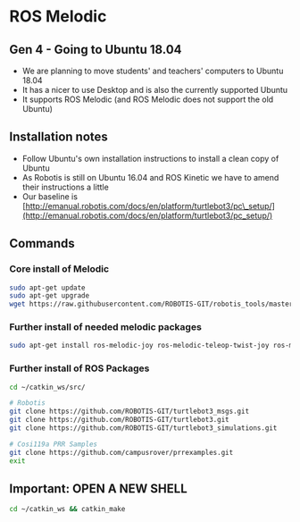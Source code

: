 # ROS Melodic

## Gen 4 - Going to Ubuntu 18.04

* We are planning to move students' and teachers' computers to Ubuntu 18.04
* It has a nicer to use Desktop and is also the currently supported Ubuntu
* It supports ROS Melodic \(and ROS Melodic does not support the old Ubuntu\)

## Installation notes

* Follow Ubuntu's own installation instructions to install a clean copy of Ubuntu
* As Robotis is still on Ubuntu 16.04 and ROS Kinetic we have to amend their instructions a little
* Our baseline is [http://emanual.robotis.com/docs/en/platform/turtlebot3/pc\_setup/](http://emanual.robotis.com/docs/en/platform/turtlebot3/pc_setup/)

## Commands

### Core install of Melodic

```sh
sudo apt-get update
sudo apt-get upgrade
wget https://raw.githubusercontent.com/ROBOTIS-GIT/robotis_tools/master/install_ros_melodic.sh && chmod 755 ./install_ros_melodic.sh && bash ./install_ros_melodic.sh
```

### Further install of needed melodic packages

``` sh
sudo apt-get install ros-melodic-joy ros-melodic-teleop-twist-joy ros-melodic-teleop-twist-keyboard ros-melodic-laser-proc ros-melodic-rgbd-launch ros-melodic-depthimage-to-laserscan ros-melodic-rosserial-arduino ros-melodic-rosserial-python ros-melodic-rosserial-server ros-melodic-rosserial-client ros-melodic-rosserial-msgs ros-melodic-amcl ros-melodic-map-server ros-melodic-move-base ros-melodic-urdf ros-melodic-xacro ros-melodic-compressed-image-transport ros-melodic-rqt-image-view ros-melodic-gmapping ros-melodic-navigation ros-melodic-interactive-markers ros-melodic-turtle-tf2 ros-melodic-tf2-tools ros-melodic-tf
```

### Further install of ROS Packages

```sh
cd ~/catkin_ws/src/

# Robotis
git clone https://github.com/ROBOTIS-GIT/turtlebot3_msgs.git
git clone https://github.com/ROBOTIS-GIT/turtlebot3.git
git clone https://github.com/ROBOTIS-GIT/turtlebot3_simulations.git

# Cosi119a PRR Samples
git clone https://github.com/campusrover/prrexamples.git
exit
```

## Important: OPEN A NEW SHELL

```sh
cd ~/catkin_ws && catkin_make
```

